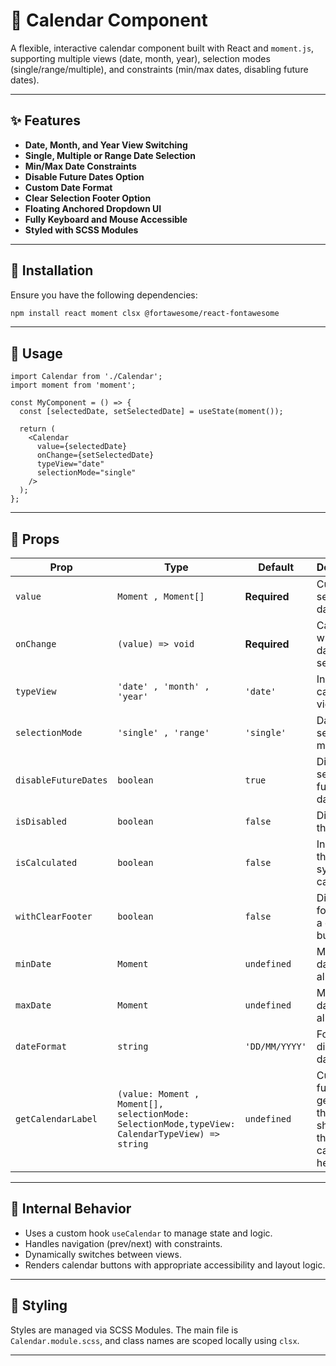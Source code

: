 # 📅 Calendar Component

A flexible, interactive calendar component built with React and `moment.js`, supporting multiple views (date, month, year), selection modes (single/range/multiple), and constraints (min/max dates, disabling future dates).

---

## ✨ Features

* **Date, Month, and Year View Switching**
* **Single, Multiple or Range Date Selection**
* **Min/Max Date Constraints**
* **Disable Future Dates Option**
* **Custom Date Format**
* **Clear Selection Footer Option**
* **Floating Anchored Dropdown UI**
* **Fully Keyboard and Mouse Accessible**
* **Styled with SCSS Modules**

---

## 🚀 Installation

Ensure you have the following dependencies:

```bash
npm install react moment clsx @fortawesome/react-fontawesome
```

---

## 🔧 Usage

```tsx
import Calendar from './Calendar';
import moment from 'moment';

const MyComponent = () => {
  const [selectedDate, setSelectedDate] = useState(moment());

  return (
    <Calendar
      value={selectedDate}
      onChange={setSelectedDate}
      typeView="date"
      selectionMode="single"
    />
  );
};
```

---

## 📌 Props

| Prop                 | Type                                                                                            | Default        | Description                                                                  |
| -------------------- |-------------------------------------------------------------------------------------------------| -------------- | ---------------------------------------------------------------------------- |
| `value`              | `Moment , Moment[]`                                                                             | **Required**   | Currently selected date(s).                                                  |
| `onChange`           | `(value) => void`                                                                               | **Required**   | Callback when a date is selected.                                            |
| `typeView`           | `'date' , 'month' , 'year'`                                                                     | `'date'`       | Initial calendar view.                                                       |
| `selectionMode`      | `'single' , 'range'`                                                                            | `'single'`     | Date selection mode.                                                         |
| `disableFutureDates` | `boolean`                                                                                       | `true`         | Disable selecting future dates.                                              |
| `isDisabled`         | `boolean`                                                                                       | `false`        | Disables the input.                                                          |
| `isCalculated`       | `boolean`                                                                                       | `false`        | Indicates if the value is system-calculated.                                 |
| `withClearFooter`    | `boolean`                                                                                       | `false`        | Displays a footer with a clear button.                                       |
| `minDate`            | `Moment`                                                                                        | `undefined`    | Minimum date allowed.                                                        |
| `maxDate`            | `Moment`                                                                                        | `undefined`    | Maximum date allowed.                                                        |
| `dateFormat`         | `string`                                                                                        | `'DD/MM/YYYY'` | Format to display date labels.                                               |
| `getCalendarLabel`   | `(value: Moment , Moment[], selectionMode: SelectionMode,typeView: CalendarTypeView) => string` | `undefined`    | Custom function to generate the label shown in the input or calendar header. |

---

## 🧠 Internal Behavior

* Uses a custom hook `useCalendar` to manage state and logic.
* Handles navigation (prev/next) with constraints.
* Dynamically switches between views.
* Renders calendar buttons with appropriate accessibility and layout logic.

---

## 🎨 Styling

Styles are managed via SCSS Modules. The main file is `Calendar.module.scss`, and class names are scoped locally using `clsx`.

---
